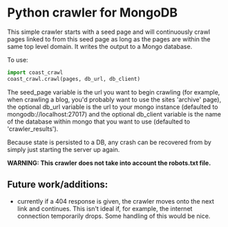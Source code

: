 # Python crawler for MongoDB
	
This simple crawler starts with a seed page and will continuously crawl pages linked to from this seed page as long as the pages are within the same top level domain. It writes the output to a Mongo database.
	
To use:
```python
import coast_crawl
coast_crawl.crawl(pages, db_url, db_client)
```

The seed_page variable is the url you want to begin crawling (for example, when crawling a blog, you'd probably want to use the sites 'archive' page), the optional db_url variable is the url to your mongo instance (defaulted to mongodb://localhost:27017) and the optional db_client variable is the name of the database within mongo that you want to use (defaulted to 'crawler_results').
	
Because state is persisted to a DB, any crash can be recovered from by simply just starting the server up again.
		
**WARNING: This crawler does not take into account the robots.txt file.**
	
## Future work/additions: 
* currently if a 404 response is given, the crawler moves onto the next link and continues. This isn't ideal if, for example, the internet connection temporarily drops. Some handling of this would be nice.
